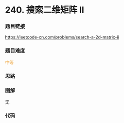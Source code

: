 # 240. 搜索二维矩阵 II

### 题目链接

https://leetcode-cn.com/problems/search-a-2d-matrix-ii

### 题目难度

<font color=#F0AD4E>中等</font>

### 思路



### 图解

无

### 代码

```python
```